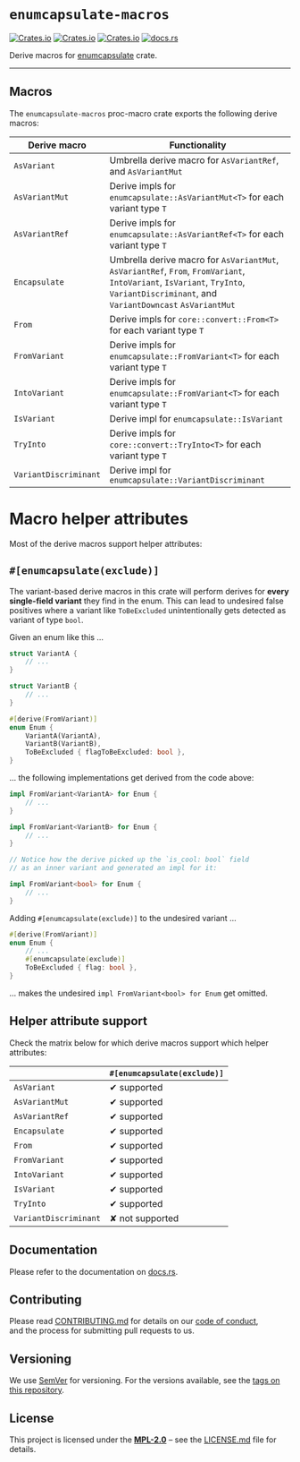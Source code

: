 # `enumcapsulate-macros`

[![Crates.io](https://img.shields.io/crates/v/enumcapsulate-macros)](https://crates.io/crates/enumcapsulate-macros)
[![Crates.io](https://img.shields.io/crates/d/enumcapsulate-macros)](https://crates.io/crates/enumcapsulate-macros)
[![Crates.io](https://img.shields.io/crates/l/enumcapsulate-macros)](https://crates.io/crates/enumcapsulate-macros)
[![docs.rs](https://docs.rs/enumcapsulate-macros/badge.svg)](https://docs.rs/enumcapsulate-macros/)

Derive macros for [enumcapsulate](https://crates.io/crates/enumcapsulate) crate.

----

## Macros

The `enumcapsulate-macros` proc-macro crate exports the following derive macros:

| Derive macro          | Functionality                                                                                                                                                                       |
| --------------------- | ----------------------------------------------------------------------------------------------------------------------------------------------------------------------------------- |
| `AsVariant`           | Umbrella derive macro for `AsVariantRef`, and `AsVariantMut`                                                                                                                        |
| `AsVariantMut`        | Derive impls for `enumcapsulate::AsVariantMut<T>` for each variant type `T`                                                                                                         |
| `AsVariantRef`        | Derive impls for `enumcapsulate::AsVariantRef<T>` for each variant type `T`                                                                                                         |
| `Encapsulate`         | Umbrella derive macro for `AsVariantMut`, `AsVariantRef`, `From`, `FromVariant`, `IntoVariant`, `IsVariant`, `TryInto`, `VariantDiscriminant`, and `VariantDowncast` `AsVariantMut` |
| `From`                | Derive impls for `core::convert::From<T>` for each variant type `T`                                                                                                                 |
| `FromVariant`         | Derive impls for `enumcapsulate::FromVariant<T>` for each variant type `T`                                                                                                          |
| `IntoVariant`         | Derive impls for `enumcapsulate::FromVariant<T>` for each variant type `T`                                                                                                          |
| `IsVariant`           | Derive impl for `enumcapsulate::IsVariant`                                                                                                                                          |
| `TryInto`             | Derive impls for `core::convert::TryInto<T>` for each variant type `T`                                                                                                              |
| `VariantDiscriminant` | Derive impl for `enumcapsulate::VariantDiscriminant`                                                                                                                                |

# Macro helper attributes

Most of the derive macros support helper attributes:

## `#[enumcapsulate(exclude)]`

The variant-based derive macros in this crate will perform derives for **every single-field variant** they find in the enum.
This can lead to undesired false positives where a variant like `ToBeExcluded` unintentionally
gets detected as variant of type `bool`.

Given an enum like this …

```rust
struct VariantA {
    // ...
}

struct VariantB {
    // ...
}

#[derive(FromVariant)]
enum Enum {
    VariantA(VariantA),
    VariantB(VariantB),
    ToBeExcluded { flagToBeExcluded: bool },
}
```

… the following implementations get derived from the code above:

```rust
impl FromVariant<VariantA> for Enum {
    // ...
}

impl FromVariant<VariantB> for Enum {
    // ...
}

// Notice how the derive picked up the `is_cool: bool` field
// as an inner variant and generated an impl for it:

impl FromVariant<bool> for Enum {
    // ...
}
```

Adding `#[enumcapsulate(exclude)]` to the undesired variant …

```rust
#[derive(FromVariant)]
enum Enum {
    // ...
    #[enumcapsulate(exclude)]
    ToBeExcluded { flag: bool },
}
```

… makes the undesired `impl FromVariant<bool> for Enum` get omitted.

## Helper attribute support

Check the matrix below for which derive macros support which helper attributes:

|                       | `#[enumcapsulate(exclude)]` |
| --------------------- | --------------------------- |
| `AsVariant`           | ✔ supported                 |
| `AsVariantMut`        | ✔ supported                 |
| `AsVariantRef`        | ✔ supported                 |
| `Encapsulate`         | ✔ supported                 |
| `From`                | ✔ supported                 |
| `FromVariant`         | ✔ supported                 |
| `IntoVariant`         | ✔ supported                 |
| `IsVariant`           | ✔ supported                 |
| `TryInto`             | ✔ supported                 |
| `VariantDiscriminant` | ✘ not supported             |

## Documentation

Please refer to the documentation on [docs.rs](https://docs.rs/enumcapsulate-macros).

## Contributing

Please read [CONTRIBUTING.md](CONTRIBUTING.md) for details on our [code of conduct](https://www.rust-lang.org/conduct.html),  
and the process for submitting pull requests to us.

## Versioning

We use [SemVer](http://semver.org/) for versioning. For the versions available, see the [tags on this repository](https://github.com/regexident/enumcapsulate-macros/tags).

## License

This project is licensed under the [**MPL-2.0**](https://www.tldrlegal.com/l/mpl-2.0) – see the [LICENSE.md](LICENSE.md) file for details.

